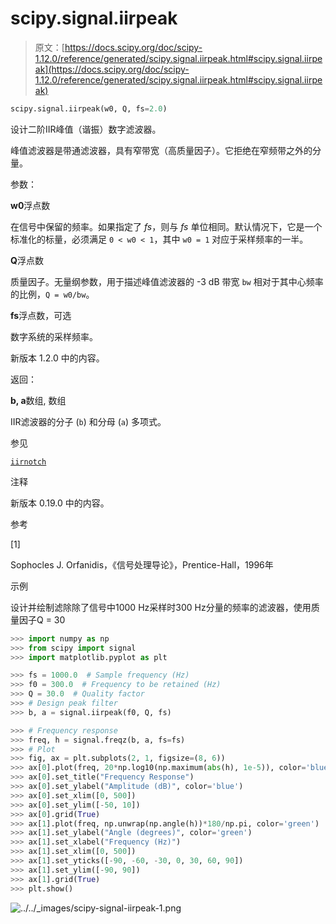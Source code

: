 # scipy.signal.iirpeak

> 原文：[https://docs.scipy.org/doc/scipy-1.12.0/reference/generated/scipy.signal.iirpeak.html#scipy.signal.iirpeak](https://docs.scipy.org/doc/scipy-1.12.0/reference/generated/scipy.signal.iirpeak.html#scipy.signal.iirpeak)

```py
scipy.signal.iirpeak(w0, Q, fs=2.0)
```

设计二阶IIR峰值（谐振）数字滤波器。

峰值滤波器是带通滤波器，具有窄带宽（高质量因子）。它拒绝在窄频带之外的分量。

参数：

**w0**浮点数

在信号中保留的频率。如果指定了 *fs*，则与 *fs* 单位相同。默认情况下，它是一个标准化的标量，必须满足 `0 < w0 < 1`，其中 `w0 = 1` 对应于采样频率的一半。

**Q**浮点数

质量因子。无量纲参数，用于描述峰值滤波器的 -3 dB 带宽 `bw` 相对于其中心频率的比例，`Q = w0/bw`。

**fs**浮点数，可选

数字系统的采样频率。

新版本 1.2.0 中的内容。

返回：

**b, a**数组, 数组

IIR滤波器的分子 (`b`) 和分母 (`a`) 多项式。

参见

[`iirnotch`](scipy.signal.iirnotch.html#scipy.signal.iirnotch "scipy.signal.iirnotch")

注释

新版本 0.19.0 中的内容。

参考

[1]

Sophocles J. Orfanidis，《信号处理导论》，Prentice-Hall，1996年

示例

设计并绘制滤除除了信号中1000 Hz采样时300 Hz分量的频率的滤波器，使用质量因子Q = 30

```py
>>> import numpy as np
>>> from scipy import signal
>>> import matplotlib.pyplot as plt 
```

```py
>>> fs = 1000.0  # Sample frequency (Hz)
>>> f0 = 300.0  # Frequency to be retained (Hz)
>>> Q = 30.0  # Quality factor
>>> # Design peak filter
>>> b, a = signal.iirpeak(f0, Q, fs) 
```

```py
>>> # Frequency response
>>> freq, h = signal.freqz(b, a, fs=fs)
>>> # Plot
>>> fig, ax = plt.subplots(2, 1, figsize=(8, 6))
>>> ax[0].plot(freq, 20*np.log10(np.maximum(abs(h), 1e-5)), color='blue')
>>> ax[0].set_title("Frequency Response")
>>> ax[0].set_ylabel("Amplitude (dB)", color='blue')
>>> ax[0].set_xlim([0, 500])
>>> ax[0].set_ylim([-50, 10])
>>> ax[0].grid(True)
>>> ax[1].plot(freq, np.unwrap(np.angle(h))*180/np.pi, color='green')
>>> ax[1].set_ylabel("Angle (degrees)", color='green')
>>> ax[1].set_xlabel("Frequency (Hz)")
>>> ax[1].set_xlim([0, 500])
>>> ax[1].set_yticks([-90, -60, -30, 0, 30, 60, 90])
>>> ax[1].set_ylim([-90, 90])
>>> ax[1].grid(True)
>>> plt.show() 
```

![../../_images/scipy-signal-iirpeak-1.png](../Images/92fe97eeede19745b6457cd2dbdb4746.png)
